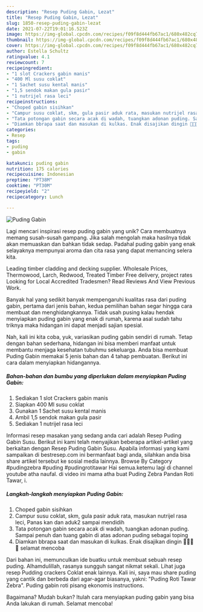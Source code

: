 ```yaml
---
description: "Resep Puding Gabin, Lezat"
title: "Resep Puding Gabin, Lezat"
slug: 1850-resep-puding-gabin-lezat
date: 2021-07-22T19:01:16.523Z
image: https://img-global.cpcdn.com/recipes/f09f8d444fb67ac1/680x482cq70/puding-gabin-foto-resep-utama.jpg
thumbnail: https://img-global.cpcdn.com/recipes/f09f8d444fb67ac1/680x482cq70/puding-gabin-foto-resep-utama.jpg
cover: https://img-global.cpcdn.com/recipes/f09f8d444fb67ac1/680x482cq70/puding-gabin-foto-resep-utama.jpg
author: Estella Schultz
ratingvalue: 4.1
reviewcount: 7
recipeingredient:
- "1 slot Crackers gabin manis"
- "400 Ml susu coklat"
- "1 Sachet susu kental manis"
- "1,5 sendok makan gula pasir"
- "1 nutrijel rasa leci"
recipeinstructions:
- "Choped gabin sisihkan"
- "Campur susu coklat, skm, gula pasir aduk rata, masukan nutrijel rasa leci, Panas kan dan aduk2 sampai mendidih"
- "Tata potongan gabin secara acak di wadah, tuangkan adonan puding. Sampai penuh dan tuang gabin di atas adonan puding sebagai toping"
- "Diamkan bbrapa saat dan masukan di kulkas. Enak disajikan dingin 🍫🥧🍪😁 selamat mencoba"
categories:
- Resep
tags:
- puding
- gabin

katakunci: puding gabin 
nutrition: 175 calories
recipecuisine: Indonesian
preptime: "PT38M"
cooktime: "PT30M"
recipeyield: "2"
recipecategory: Lunch

---
```



![Puding Gabin](https://img-global.cpcdn.com/recipes/f09f8d444fb67ac1/680x482cq70/puding-gabin-foto-resep-utama.jpg)

Lagi mencari inspirasi resep puding gabin yang unik? Cara membuatnya memang susah-susah gampang. Jika salah mengolah maka hasilnya tidak akan memuaskan dan bahkan tidak sedap. Padahal puding gabin yang enak selayaknya mempunyai aroma dan cita rasa yang dapat memancing selera kita.

Leading timber cladding and decking supplier. Wholesale Prices, Thermowood, Larch, Redwood, Treated Timber Free delivery, project rates Looking for Local Accredited Tradesmen? Read Reviews And View Previous Work.

Banyak hal yang sedikit banyak mempengaruhi kualitas rasa dari puding gabin, pertama dari jenis bahan, kedua pemilihan bahan segar hingga cara membuat dan menghidangkannya. Tidak usah pusing kalau hendak menyiapkan puding gabin yang enak di rumah, karena asal sudah tahu triknya maka hidangan ini dapat menjadi sajian spesial.


Nah, kali ini kita coba, yuk, variasikan puding gabin sendiri di rumah. Tetap dengan bahan sederhana, hidangan ini bisa memberi manfaat untuk membantu menjaga kesehatan tubuhmu sekeluarga. Anda bisa membuat Puding Gabin memakai 5 jenis bahan dan 4 tahap pembuatan. Berikut ini cara dalam menyiapkan hidangannya.

<!--inarticleads1-->

##### Bahan-bahan dan bumbu yang diperlukan dalam menyiapkan Puding Gabin:

1. Sediakan 1 slot Crackers gabin manis
1. Siapkan 400 Ml susu coklat
1. Gunakan 1 Sachet susu kental manis
1. Ambil 1,5 sendok makan gula pasir
1. Sediakan 1 nutrijel rasa leci


Informasi resep masakan yang sedang anda cari adalah Resep Puding Gabin Susu. Berikut ini kami telah menyajikan beberapa artikel-artikel yang berkaitan dengan Resep Puding Gabin Susu. Apabila informasi yang kami sampaikan di bestresep.com ini bermanfaat bagi anda, silahkan anda bisa share artikel tersebut ke sosial media lainnya. Browse By Category #pudingzebra #puding #pudingrotitawar Hai semua.ketemu lagi di channel youtube atha naufal. di video ini mama atha buat Puding Zebra Pandan Roti Tawar, i. 

<!--inarticleads2-->

##### Langkah-langkah menyiapkan Puding Gabin:

1. Choped gabin sisihkan
1. Campur susu coklat, skm, gula pasir aduk rata, masukan nutrijel rasa leci, Panas kan dan aduk2 sampai mendidih
1. Tata potongan gabin secara acak di wadah, tuangkan adonan puding. Sampai penuh dan tuang gabin di atas adonan puding sebagai toping
1. Diamkan bbrapa saat dan masukan di kulkas. Enak disajikan dingin 🍫🥧🍪😁 selamat mencoba


Dari bahan ini, memunculkan ide buatku untuk membuat sebuah resep puding. Alhamdulillah, rasanya sungguh sangat nikmat sekali. Lihat juga resep Pudding crackers Coklat enak lainnya. Kali ini, saya mau share puding yang cantik dan berbeda dari agar-agar biasanya, yakni: &#34;Puding Roti Tawar Zebra&#34;. Puding gabin roti pisang ekonomis instructions. 

Bagaimana? Mudah bukan? Itulah cara menyiapkan puding gabin yang bisa Anda lakukan di rumah. Selamat mencoba!
